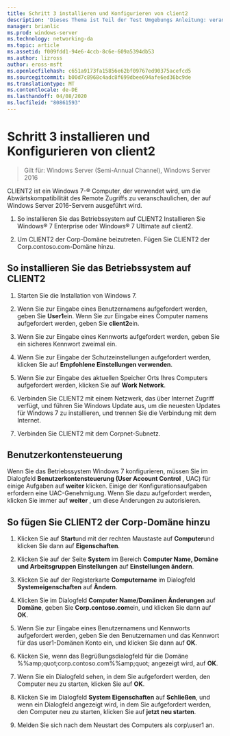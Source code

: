 ```yaml
---
title: Schritt 3 installieren und Konfigurieren von client2
description: 'Dieses Thema ist Teil der Test Umgebungs Anleitung: veranschaulichen einer DirectAccess-Bereitstellung für mehrere Standorte für Windows Server 2016'
manager: brianlic
ms.prod: windows-server
ms.technology: networking-da
ms.topic: article
ms.assetid: f009fdd1-94e6-4ccb-8c6e-609a5394db53
ms.author: lizross
author: eross-msft
ms.openlocfilehash: c651a9173fa15856e62bf09767ed90375acefcd5
ms.sourcegitcommit: b00d7c8968c4adc8f699dbee694afe6ed36bc9de
ms.translationtype: MT
ms.contentlocale: de-DE
ms.lasthandoff: 04/08/2020
ms.locfileid: "80861593"
---
```

# <a name="step-3-install-and-configure-client2"></a>Schritt 3 installieren und Konfigurieren von client2

>Gilt für: Windows Server (Semi-Annual Channel), Windows Server 2016

CLIENT2 ist ein Windows 7-&reg; Computer, der verwendet wird, um die Abwärtskompatibilität des Remote Zugriffs zu veranschaulichen, der auf Windows Server 2016-Servern ausgeführt wird.  
  
1. So installieren Sie das Betriebssystem auf CLIENT2 Installieren Sie Windows&reg; 7 Enterprise oder Windows&reg; 7 Ultimate auf client2.  
  
2. Um CLIENT2 der Corp-Domäne beizutreten. Fügen Sie CLIENT2 der Corp.contoso.com-Domäne hinzu.  
  
## <a name="to-install-the-operating-system-on-client2"></a>So installieren Sie das Betriebssystem auf CLIENT2  
  
1.  Starten Sie die Installation von Windows 7.  
  
2.  Wenn Sie zur Eingabe eines Benutzernamens aufgefordert werden, geben Sie **User1**ein. Wenn Sie zur Eingabe eines Computer namens aufgefordert werden, geben Sie **client2**ein.  
  
3.  Wenn Sie zur Eingabe eines Kennworts aufgefordert werden, geben Sie ein sicheres Kennwort zweimal ein.  
  
4.  Wenn Sie zur Eingabe der Schutzeinstellungen aufgefordert werden, klicken Sie auf **Empfohlene Einstellungen verwenden**.  
  
5.  Wenn Sie zur Eingabe des aktuellen Speicher Orts Ihres Computers aufgefordert werden, klicken Sie auf **Work Network**.  
  
6.  Verbinden Sie CLIENT2 mit einem Netzwerk, das über Internet Zugriff verfügt, und führen Sie Windows Update aus, um die neuesten Updates für Windows 7 zu installieren, und trennen Sie die Verbindung mit dem Internet.  
  
7.  Verbinden Sie CLIENT2 mit dem Corpnet-Subnetz.  
  
## <a name="user-account-control"></a>Benutzerkontensteuerung  
Wenn Sie das Betriebssystem Windows 7 konfigurieren, müssen Sie im Dialogfeld **Benutzerkontensteuerung (User Account Control** , UAC) für einige Aufgaben auf **weiter** klicken. Einige der Konfigurationsaufgaben erfordern eine UAC-Genehmigung. Wenn Sie dazu aufgefordert werden, klicken Sie immer auf **weiter** , um diese Änderungen zu autorisieren.  
  
## <a name="to-join-client2-to-the-corp-domain"></a>So fügen Sie CLIENT2 der Corp-Domäne hinzu  
  
1.  Klicken Sie auf **Start**und mit der rechten Maustaste auf **Computer**und klicken Sie dann auf **Eigenschaften**.  
  
2.  Klicken Sie auf der Seite **System** im Bereich **Computer Name, Domäne und Arbeitsgruppen Einstellungen** auf **Einstellungen ändern**.  
  
3.  Klicken Sie auf der Registerkarte **Computername** im Dialogfeld **Systemeigenschaften** auf **Ändern**.  
  
4.  Klicken Sie im Dialogfeld **Computer Name/Domänen Änderungen** auf **Domäne**, geben Sie **Corp.contoso.com**ein, und klicken Sie dann auf **OK**.  
  
5.  Wenn Sie zur Eingabe eines Benutzernamens und Kennworts aufgefordert werden, geben Sie den Benutzernamen und das Kennwort für das user1-Domänen Konto ein, und klicken Sie dann auf **OK**.  
  
6.  Klicken Sie, wenn das Begrüßungsdialogfeld für die Domäne %%amp;quot;corp.contoso.com%%amp;quot; angezeigt wird, auf **OK**.  
  
7.  Wenn Sie ein Dialogfeld sehen, in dem Sie aufgefordert werden, den Computer neu zu starten, klicken Sie auf **OK**.  
  
8.  Klicken Sie im Dialogfeld **System Eigenschaften** auf **Schließen**, und wenn ein Dialogfeld angezeigt wird, in dem Sie aufgefordert werden, den Computer neu zu starten, klicken Sie auf **jetzt neu starten**.  
  
9. Melden Sie sich nach dem Neustart des Computers als corp\user1 an.
